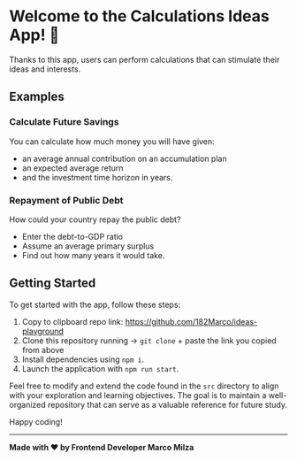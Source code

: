 # Welcome to the Calculations Ideas App! 👋

Thanks to this app, users can perform calculations that can stimulate their ideas and interests.

## Examples

### Calculate Future Savings

You can calculate how much money you will have given:

- an average annual contribution on an accumulation plan
- an expected average return
- and the investment time horizon in years.

### Repayment of Public Debt

How could your country repay the public debt?

- Enter the debt-to-GDP ratio
- Assume an average primary surplus
- Find out how many years it would take.

## Getting Started

To get started with the app, follow these steps:

1. Copy to clipboard repo link: https://github.com/182Marco/ideas-playground
2. Clone this repository running → `git clone` + paste the link you copied from above
3. Install dependencies using `npm i`.
4. Launch the application with `npm run start`.

Feel free to modify and extend the code found in the `src` directory to align with your exploration and learning objectives. The goal is to maintain a well-organized repository that can serve as a valuable reference for future study.

Happy coding!

---

**Made with ❤️ by Frontend Developer Marco Milza**
